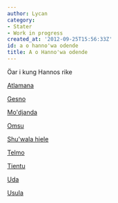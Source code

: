 ```yaml
---
author: Lycan
category:
- Stater
- Work in progress
created_at: '2012-09-25T15:56:33Z'
id: a o hanno'wa odende
title: A o Hanno'wa odende
---
```

Öar i kung Hannos rike

[Atlamana]

[Gesno]

[Mo'djanda]

[Omsu]

[Shu'wala hiele]

[Telmo]

[Tientu]

[Uda]

[Usula]

  [Atlamana]: Atlamana
  [Gesno]: Gesno
  [Mo'djanda]: Modjanda
  [Omsu]: Omsu
  [Shu'wala hiele]: Shuwala_hiele
  [Telmo]: Telmo
  [Tientu]: Tientu
  [Uda]: Uda
  [Usula]: Usula